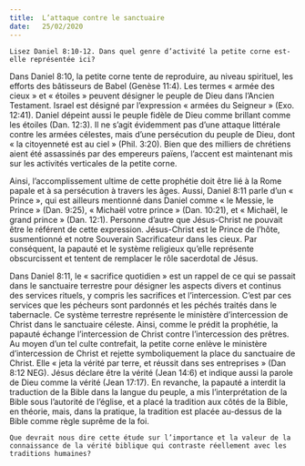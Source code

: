 ```yaml
---
title:  L’attaque contre le sanctuaire
date:   25/02/2020
---
```


`Lisez Daniel 8:10-12. Dans quel genre d’activité la petite corne est-elle représentée ici?`

Dans Daniel 8:10, la petite corne tente de reproduire, au niveau spirituel, les efforts des bâtisseurs de Babel (Genèse 11:4). Les termes « armée des cieux » et « étoiles » peuvent désigner le peuple de Dieu dans l’Ancien Testament. Israel est désigné par l’expression « armées du Seigneur » (Exo. 12:41). Daniel dépeint aussi le peuple fidèle de Dieu comme brillant comme les étoiles (Dan. 12:3). Il ne s’agit évidemment pas d’une attaque littérale contre les armées célestes, mais d’une persécution du peuple de Dieu, dont « la citoyenneté est au ciel » (Phil. 3:20). Bien que des milliers de chrétiens aient été assassinés par des empereurs païens, l’accent est maintenant mis sur les activités verticales de la petite corne.

Ainsi, l’accomplissement ultime de cette prophétie doit être lié à la Rome papale et à sa persécution à travers les âges. Aussi, Daniel 8:11 parle d’un « Prince », qui est ailleurs mentionné dans Daniel comme « le Messie, le Prince » (Dan. 9:25), « Michaël votre prince » (Dan. 10:21), et « Michaël, le grand prince » (Dan. 12:1). Personne d’autre que Jésus-Christ ne pouvait être le référent de cette expression. Jésus-Christ est le Prince de l’hôte, susmentionné et notre Souverain Sacrificateur dans les cieux. Par conséquent, la papauté et le système religieux qu’elle représente obscurcissent et tentent de remplacer le rôle sacerdotal de Jésus.

Dans Daniel 8:11, le « sacrifice quotidien » est un rappel de ce qui se passait dans le sanctuaire terrestre pour désigner les aspects divers et continus des services rituels, y compris les sacrifices et l’intercession. C’est par ces services que les pécheurs sont pardonnés et les péchés traités dans le tabernacle. Ce système terrestre représente le ministère d’intercession de Christ dans le sanctuaire céleste. Ainsi, comme le prédit la prophétie, la papauté échange l’intercession de Christ contre l’intercession des prêtres. Au moyen d’un tel culte contrefait, la petite corne enlève le ministère d’intercession de Christ et rejette symboliquement la place du sanctuaire de Christ. Elle « jeta la vérité par terre, et réussit dans ses entreprises » (Dan 8:12 NEG). Jésus déclare être la vérité (Jean 14:6) et indique aussi la parole de Dieu comme la vérité (Jean 17:17). En revanche, la papauté a interdit la traduction de la Bible dans la langue du peuple, a mis l’interprétation de la Bible sous l’autorité de l’église, et a placé la tradition aux côtés de la Bible, en théorie, mais, dans la pratique, la tradition est placée au-dessus de la Bible comme règle suprême de la foi.

`Que devrait nous dire cette étude sur l’importance et la valeur de la connaissance de la vérité biblique qui contraste réellement avec les traditions humaines?`
